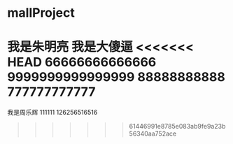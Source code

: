 ﻿# mallProject

我是朱明亮
我是大傻逼
<<<<<<< HEAD
66666666666666
9999999999999999
88888888888
777777777777
=======
我是周乐辉 111111
126256516516

> > > > > > > 61446991e8785e083ab9fe9a23b56340aa752ace
